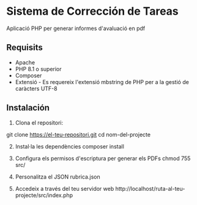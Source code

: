 # Sistema de Corrección de Tareas

Aplicació PHP per generar informes d'avaluació en pdf

## Requisits
- Apache
- PHP 8.1 o superior
- Composer
- Extensió - Es requereix l'extensió mbstring de PHP per a la gestió de caràcters UTF-8


## Instalación

1. Clona el repositori:

git clone https://el-teu-repositori.git
cd nom-del-projecte

2. Instal·la les dependències
composer install

3. Configura els permisos d'escriptura per generar els PDFs
chmod 755 src/

4. Personalitza el JSON
rubrica.json
4. Accedeix a través del teu servidor web
http://localhost/ruta-al-teu-projecte/src/index.php
